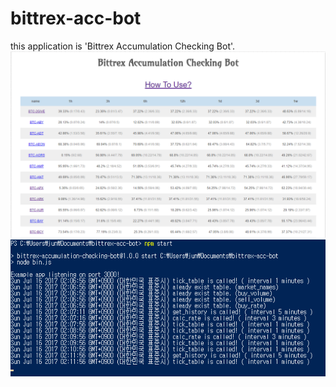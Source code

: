 # bittrex-acc-bot
this application is 'Bittrex Accumulation Checking Bot'.
![alt text](https://github.com/lleellee0/images/blob/master/screenshot_1.png)
![alt text](https://github.com/lleellee0/images/blob/master/screenshot_2.png)
